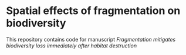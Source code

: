 # Spatial effects of fragmentation on biodiversity

This repository contains code for manuscript *Fragmentation mitigates biodiversity loss immediately after habitat destruction*

